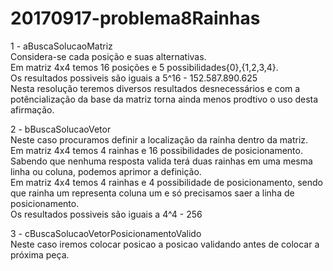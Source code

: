 # 20170917-problema8Rainhas
1 - aBuscaSolucaoMatriz  
  Considera-se cada posição e suas alternativas.  
  Em matriz 4x4 temos 16 posições e 5 possibilidades{0},{1,2,3,4}.  
  Os resultados possiveis são iguais a 5^16 - 152.587.890.625  
  Nesta resolução teremos diversos resultados desnecessários e com a potêncialização da base da matriz torna ainda menos prodtivo o uso desta afirmação.  
 
2 - bBuscaSolucaoVetor  
  Neste caso procuramos definir a localização da rainha dentro da matriz.  
  Em matriz 4x4 temos 4 rainhas e 16 possibilidades de posicionamento.  
  Sabendo que nenhuma resposta valida terá duas rainhas em uma mesma linha ou coluna, podemos aprimor a definição.  
  Em matriz 4x4 temos 4 rainhas e 4 possibilidade de posicionamento, sendo que rainha um representa coluna um  e só precisamos saer a linha de posicionamento.  
  Os resultados possiveis são iguais a 4^4 - 256   
  
3 - cBuscaSolucaoVetorPosicionamentoValido  
  Neste caso iremos colocar posicao a posicao validando antes de colocar a próxima peça.  

